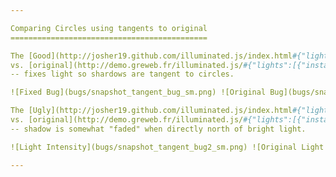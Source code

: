 ```yaml
---

Comparing Circles using tangents to original
============================================

The [Good](http://josher19.github.com/illuminated.js/index.html#{"lights":[{"instance":"Lamp","position":{"x":337,"y":218},"distance":500,"diffuse":0.8,"color":"rgba(254,202,140,0.7385237651877105)","radius":3,"samples":7,"angle":0,"roughness":0}],"objects":[{"instance":"DiscObject","center":{"x":649,"y":190},"radius":37},{"instance":"DiscObject","center":{"x":338,"y":152},"radius":38},{"instance":"PolygonObject","points":[{"x":214,"y":75},{"x":207,"y":127},{"x":171,"y":96},{"x":184,"y":81}]},{"instance":"DiscObject","center":{"x":552,"y":222},"radius":38},{"instance":"DiscObject","center":{"x":336,"y":269},"radius":35},{"instance":"DiscObject","center":{"x":223,"y":221},"radius":63}],"globals":{"maskcolor":"rgba(0,0,0,0.9)"}})
vs. [original](http://demo.greweb.fr/illuminated.js/#{"lights":[{"instance":"Lamp","position":{"x":337,"y":218},"distance":500,"diffuse":0.8,"color":"rgba(254,202,140,0.7385237651877105)","radius":3,"samples":7,"angle":0,"roughness":0}],"objects":[{"instance":"DiscObject","center":{"x":649,"y":190},"radius":37},{"instance":"DiscObject","center":{"x":338,"y":152},"radius":38},{"instance":"PolygonObject","points":[{"x":214,"y":75},{"x":207,"y":127},{"x":171,"y":96},{"x":184,"y":81}]},{"instance":"DiscObject","center":{"x":552,"y":222},"radius":38},{"instance":"DiscObject","center":{"x":336,"y":269},"radius":35},{"instance":"DiscObject","center":{"x":223,"y":221},"radius":63}],"globals":{"maskcolor":"rgba(0,0,0,0.9)"}})
-- fixes light so shardows are tangent to circles.

![Fixed Bug](bugs/snapshot_tangent_bug_sm.png) ![Original Bug](bugs/snapshot_original_bug_sm.png)

The [Ugly](http://josher19.github.com/illuminated.js/index.html#{"lights":[{"instance":"Lamp","position":{"x":346,"y":213},"distance":500,"diffuse":0.8,"color":"rgba(233,192,148,0.8347624763846397)","radius":2,"samples":6,"angle":0,"roughness":0}],"objects":[{"instance":"DiscObject","center":{"x":346,"y":170},"radius":35}],"globals":{"maskcolor":"rgba(0,0,0,0.9)"}}) 
vs. [original](http://demo.greweb.fr/illuminated.js/#{"lights":[{"instance":"Lamp","position":{"x":346,"y":213},"distance":500,"diffuse":0.8,"color":"rgba(233,192,148,0.8347624763846397)","radius":2,"samples":6,"angle":0,"roughness":0}],"objects":[{"instance":"DiscObject","center":{"x":346,"y":170},"radius":35}],"globals":{"maskcolor":"rgba(0,0,0,0.9)"}})
-- shadow is somewhat "faded" when directly north of bright light.

![Light Intensity](bugs/snapshot_tangent_bug2_sm.png) ![Original Light Intensity](bugs/snapshot_original_bug2_sm.png)

---
```

